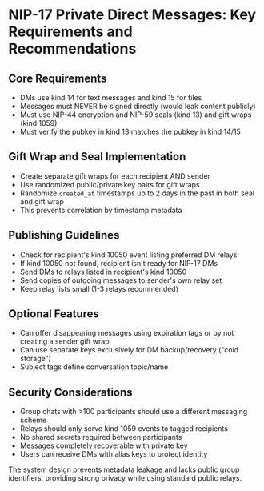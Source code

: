 # NIP-17 Private Direct Messages: Key Requirements and Recommendations

## Core Requirements
- DMs use kind 14 for text messages and kind 15 for files
- Messages must NEVER be signed directly (would leak content publicly)
- Must use NIP-44 encryption and NIP-59 seals (kind 13) and gift wraps (kind 1059)
- Must verify the pubkey in kind 13 matches the pubkey in kind 14/15

## Gift Wrap and Seal Implementation
- Create separate gift wraps for each recipient AND sender
- Use randomized public/private key pairs for gift wraps
- Randomize `created_at` timestamps up to 2 days in the past in both seal and gift wrap
- This prevents correlation by timestamp metadata

## Publishing Guidelines
- Check for recipient's kind 10050 event listing preferred DM relays
- If kind 10050 not found, recipient isn't ready for NIP-17 DMs
- Send DMs to relays listed in recipient's kind 10050
- Send copies of outgoing messages to sender's own relay set
- Keep relay lists small (1-3 relays recommended)

## Optional Features
- Can offer disappearing messages using expiration tags or by not creating a sender gift wrap
- Can use separate keys exclusively for DM backup/recovery ("cold storage")
- Subject tags define conversation topic/name

## Security Considerations
- Group chats with >100 participants should use a different messaging scheme
- Relays should only serve kind 1059 events to tagged recipients
- No shared secrets required between participants
- Messages completely recoverable with private key
- Users can receive DMs with alias keys to protect identity

The system design prevents metadata leakage and lacks public group identifiers, providing strong privacy while using standard public relays.